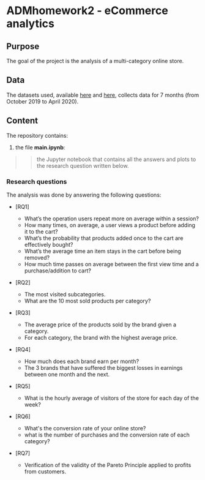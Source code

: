 # ADMhomework2 - eCommerce analytics

## Purpose
The goal of the project is the analysis of a multi-category online store.

## Data
The datasets used, available [here](https://www.kaggle.com/mkechinov/ecommerce-behavior-data-from-multi-category-store?select=2019-Oct.csv) and [here](https://drive.google.com/drive/folders/1Nan8X33H8xrXS5XhCKZmSpClFTCJsSpE), collects data for 7 months (from October 2019 to April 2020).

## Content
The repository contains:

  1. the file **main.ipynb**:   
  > >the Jupyter notebook  that contains all the answers and plots to the research question written below.
 

### Research questions

The analysis was done by answering the following questions:

- [RQ1] 
  - What’s the operation users repeat more on average within a session?
  - How many times, on average, a user views a product before adding it to the cart?
  - What’s the probability that products added once to the cart are effectively bought?
  - What’s the average time an item stays in the cart before being removed?
  - How much time passes on average between the first view time and a purchase/addition to cart?

- [RQ2]
  - The most visited subcategories.
  - What are the 10 most sold products per category?

- [RQ3]
  - The average price of the products sold by the brand given a category.
  - For each category, the brand with the highest average price.

- [RQ4]
  - How much does each brand earn per month?
  - The 3 brands that have suffered the biggest losses in earnings between one month and the next.

- [RQ5]
  - What is the hourly average of visitors of the store for each day of the week?

- [RQ6]
  - What's the conversion rate of your online store? 
  - what is the number of purchases and the conversion rate of each category?

- [RQ7]
  - Verification of the validity of the Pareto Principle applied to profits from customers.

